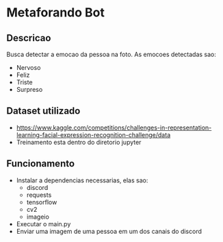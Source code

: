 # Metaforando Bot
## Descricao
Busca detectar a emocao da pessoa na foto.
As emocoes detectadas sao:
 - Nervoso
 - Feliz
 - Triste
 - Surpreso

## Dataset utilizado
 - https://www.kaggle.com/competitions/challenges-in-representation-learning-facial-expression-recognition-challenge/data
 - Treinamento esta dentro do diretorio jupyter

## Funcionamento
 - Instalar a dependencias necessarias, elas sao:
   - discord
   - requests
   - tensorflow
   - cv2
   - imageio
 - Executar o main.py
 - Enviar uma imagem de uma pessoa em um dos canais do discord
